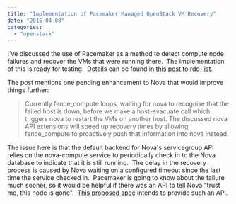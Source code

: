```yaml
---
title: "Implementation of Pacemaker Managed OpenStack VM Recovery"
date: "2015-04-08"
categories: 
  - "openstack"
---
```


I've discussed the use of Pacemaker as a method to detect compute node failures and recover the VMs that were running there.  The implementation of this is ready for testing.  Details can be found in [this post to rdo-list](https://www.redhat.com/archives/rdo-list/2015-April/msg00008.html).

The post mentions one pending enhancement to Nova that would improve things further:

> Currently fence\_compute loops, waiting for nova to recognise that the failed host is down, before we make a host-evacuate call which triggers nova to restart the VMs on another host. The discussed nova API extensions will speed up recovery times by allowing fence\_compute to proactively push that information into nova instead.

The issue here is that the default backend for Nova's servicegroup API relies on the nova-compute service to periodically check in to the Nova database to indicate that it is still running.  The delay in the recovery process is caused by Nova waiting on a configured timeout since the last time the service checked in.  Pacemaker is going to know about the failure much sooner, so it would be helpful if there was an API to tell Nova "trust me, this node is gone".  [This proposed spec](https://review.openstack.org/#/c/169836/) intends to provide such an API.
